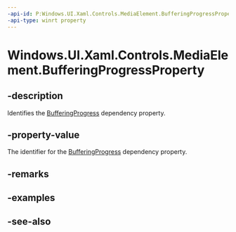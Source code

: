 ```yaml
---
-api-id: P:Windows.UI.Xaml.Controls.MediaElement.BufferingProgressProperty
-api-type: winrt property
---
```


<!-- Property syntax
public Windows.UI.Xaml.DependencyProperty BufferingProgressProperty { get; }
-->

# Windows.UI.Xaml.Controls.MediaElement.BufferingProgressProperty

## -description
Identifies the [BufferingProgress](mediaelement_bufferingprogress.md) dependency property.


## -property-value
The identifier for the [BufferingProgress](mediaelement_bufferingprogress.md) dependency property.

## -remarks

## -examples

## -see-also
